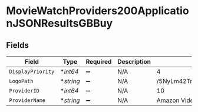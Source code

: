# MovieWatchProviders200ApplicationJSONResultsGBBuy


## Fields

| Field                            | Type                             | Required                         | Description                      | Example                          |
| -------------------------------- | -------------------------------- | -------------------------------- | -------------------------------- | -------------------------------- |
| `DisplayPriority`                | **int64*                         | :heavy_minus_sign:               | N/A                              | 4                                |
| `LogoPath`                       | **string*                        | :heavy_minus_sign:               | N/A                              | /5NyLm42TmCqCMOZFvH4fcoSNKEW.jpg |
| `ProviderID`                     | **int64*                         | :heavy_minus_sign:               | N/A                              | 10                               |
| `ProviderName`                   | **string*                        | :heavy_minus_sign:               | N/A                              | Amazon Video                     |